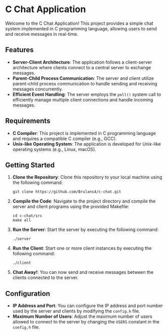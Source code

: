 # C Chat Application

Welcome to the C Chat Application! This project provides a simple chat system implemented in C programming language, allowing users to send and receive messages in real-time.

## Features

- **Server-Client Architecture**: The application follows a client-server architecture where clients connect to a central server to exchange messages.
- **Parent-Child Process Communication**: The server and client utilize parent-child process communication to handle sending and receiving messages concurrently.
- **Efficient Event Handling**: The server employs the `poll()` system call to efficiently manage multiple client connections and handle incoming messages.

## Requirements

- **C Compiler**: This project is implemented in C programming language and requires a compatible C compiler (e.g., GCC).
- **Unix-like Operating System**: The application is developed for Unix-like operating systems (e.g., Linux, macOS).

## Getting Started

1. **Clone the Repository**: Clone this repository to your local machine using the following command:

    ```
    git clone https://github.com/Brulans4/c-chat.git
    ```

2. **Compile the Code**: Navigate to the project directory and compile the server and client programs using the provided Makefile:

    ```
    cd c-chat/src
    make all
    ```

3. **Run the Server**: Start the server by executing the following command:

    ```
    ./server
    ```

4. **Run the Client**: Start one or more client instances by executing the following command:

    ```
    ./client
    ```

5. **Chat Away!**: You can now send and receive messages between the clients connected to the server.

## Configuration

- **IP Address and Port**: You can configure the IP address and port number used by the server and clients by modifying the `config.h` file.
- **Maximum Number of Users**: Adjust the maximum number of users allowed to connect to the server by changing the `USERS` constant in the `config.h` file.